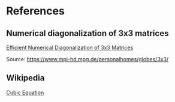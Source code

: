 # References
## Numerical diagonalization of 3x3 matrices
[Efficient Numerical Diagonalization of 3x3 Matrices](https://github.com/PDCNotes/CubicPolynomial/blob/main/References/Efficient%20Numerical%20Diagonalization%20of%203x3%20Matrices.pdf)

Source: https://www.mpi-hd.mpg.de/personalhomes/globes/3x3/

## Wikipedia
[Cubic Equation](https://en.wikipedia.org/wiki/Cubic_equation)
